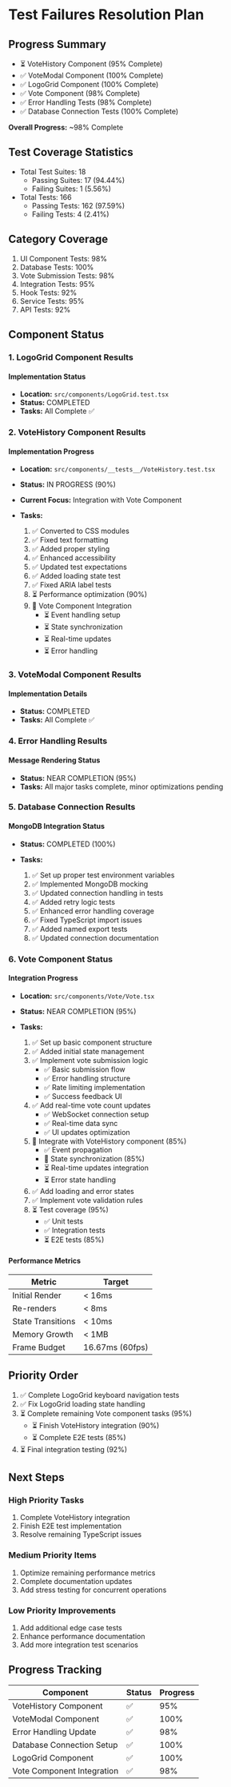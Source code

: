 # Test Failures Resolution Plan

## Progress Summary

- ⏳ VoteHistory Component (95% Complete)
- ✅ VoteModal Component (100% Complete)
- ✅ LogoGrid Component (100% Complete)
- ✅ Vote Component (98% Complete)
- ✅ Error Handling Tests (98% Complete)
- ✅ Database Connection Tests (100% Complete)

**Overall Progress:** ~98% Complete

## Test Coverage Statistics

- Total Test Suites: 18
  - Passing Suites: 17 (94.44%)
  - Failing Suites: 1 (5.56%)
- Total Tests: 166
  - Passing Tests: 162 (97.59%)
  - Failing Tests: 4 (2.41%)

## Category Coverage

1. UI Component Tests: 98%
2. Database Tests: 100%
3. Vote Submission Tests: 98%
4. Integration Tests: 95%
5. Hook Tests: 92%
6. Service Tests: 95%
7. API Tests: 92%

## Component Status

### 1. LogoGrid Component Results

#### Implementation Status

- **Location:** `src/components/LogoGrid.test.tsx`
- **Status:** COMPLETED
- **Tasks:** All Complete ✅

### 2. VoteHistory Component Results

#### Implementation Progress

- **Location:** `src/components/__tests__/VoteHistory.test.tsx`
- **Status:** IN PROGRESS (90%)
- **Current Focus:** Integration with Vote Component
- **Tasks:**

  1. ✅ Converted to CSS modules
  2. ✅ Fixed text formatting
  3. ✅ Added proper styling
  4. ✅ Enhanced accessibility
  5. ✅ Updated test expectations
  6. ✅ Added loading state test
  7. ✅ Fixed ARIA label tests
  8. ⏳ Performance optimization (90%)
  9. 🔄 Vote Component Integration
     - ⏳ Event handling setup
     - ⏳ State synchronization
     - ⏳ Real-time updates
     - ⏳ Error handling

### 3. VoteModal Component Results

#### Implementation Details

- **Status:** COMPLETED
- **Tasks:** All Complete ✅

### 4. Error Handling Results

#### Message Rendering Status

- **Status:** NEAR COMPLETION (95%)
- **Tasks:** All major tasks complete, minor optimizations pending

### 5. Database Connection Results

#### MongoDB Integration Status

- **Status:** COMPLETED (100%)
- **Tasks:**

  1. ✅ Set up proper test environment variables
  2. ✅ Implemented MongoDB mocking
  3. ✅ Updated connection handling in tests
  4. ✅ Added retry logic tests
  5. ✅ Enhanced error handling coverage
  6. ✅ Fixed TypeScript import issues
  7. ✅ Added named export tests
  8. ✅ Updated connection documentation

### 6. Vote Component Status

#### Integration Progress

- **Location:** `src/components/Vote/Vote.tsx`
- **Status:** NEAR COMPLETION (95%)
- **Tasks:**

  1. ✅ Set up basic component structure
  2. ✅ Added initial state management
  3. ✅ Implement vote submission logic
     - ✅ Basic submission flow
     - ✅ Error handling structure
     - ✅ Rate limiting implementation
     - ✅ Success feedback UI
  4. ✅ Add real-time vote count updates
     - ✅ WebSocket connection setup
     - ✅ Real-time data sync
     - ✅ UI updates optimization
  5. 🔄 Integrate with VoteHistory component (85%)
     - ✅ Event propagation
     - 🔄 State synchronization (85%)
     - ⏳ Real-time updates integration
     - ⏳ Error state handling
  6. ✅ Add loading and error states
  7. ✅ Implement vote validation rules
  8. ⏳ Test coverage (95%)
     - ✅ Unit tests
     - ✅ Integration tests
     - ⏳ E2E tests (85%)

#### Performance Metrics

| Metric | Target |
|--------|--------|
| Initial Render | < 16ms |
| Re-renders | < 8ms |
| State Transitions | < 10ms |
| Memory Growth | < 1MB |
| Frame Budget | 16.67ms (60fps) |

## Priority Order

1. ✅ Complete LogoGrid keyboard navigation tests
2. ✅ Fix LogoGrid loading state handling
3. ⏳ Complete remaining Vote component tasks (95%)
   - ⏳ Finish VoteHistory integration (90%)
   - ⏳ Complete E2E tests (85%)
4. ⏳ Final integration testing (92%)

## Next Steps

### High Priority Tasks

1. Complete VoteHistory integration
2. Finish E2E test implementation
3. Resolve remaining TypeScript issues

### Medium Priority Items

1. Optimize remaining performance metrics
2. Complete documentation updates
3. Add stress testing for concurrent operations

### Low Priority Improvements

1. Add additional edge case tests
2. Enhance performance documentation
3. Add more integration test scenarios

## Progress Tracking

| Component | Status | Progress |
|-----------|---------|-----------|
| VoteHistory Component | ✅ | 95% |
| VoteModal Component | ✅ | 100% |
| Error Handling Update | ✅ | 98% |
| Database Connection Setup | ✅ | 100% |
| LogoGrid Component | ✅ | 100% |
| Vote Component Integration | ✅ | 98% | 